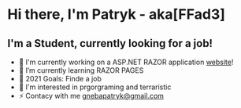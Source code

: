 # Hi there, I'm Patryk - aka[FFad3]

## I'm a Student, currently looking for a job!
- 🔭 I'm currently working on a ASP.NET RAZOR application [website]!
- 🌱 I’m currently learning RAZOR PAGES
- 🥅 2021 Goals: Finde a job
- 🏫 I'm interested in prgorgraming and terraristic
- ⚡ Contacy with me gnebapatryk@gmail.com





[website]: https://github.com/FFad3/OdeToFood
[email]: gnebapatryk@gmail.com
